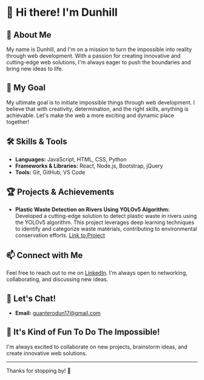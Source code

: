 # 👋 Hi there! I'm Dunhill

## 🌟 About Me
My name is Dunhill, and I'm on a mission to turn the impossible into reality through web development. With a passion for creating innovative and cutting-edge web solutions, I'm always eager to push the boundaries and bring new ideas to life.

## 🎯 My Goal
My ultimate goal is to initiate impossible things through web development. I believe that with creativity, determination, and the right skills, anything is achievable. Let's make the web a more exciting and dynamic place together!

## 🛠️ Skills & Tools
- **Languages:** JavaScript, HTML, CSS, Python
- **Frameworks & Libraries:** React, Node.js, Bootstrap, jQuery
- **Tools:** Git, GitHub, VS Code

## 🏆 Projects & Achievements
- **Plastic Waste Detection on Rivers Using YOLOv5 Algorithm:** Developed a cutting-edge solution to detect plastic waste in rivers using the YOLOv5 algorithm. This project leverages deep learning techniques to identify and categorize waste materials, contributing to environmental conservation efforts. [Link to Project](https://ieeexplore.ieee.org/document/9984439)

## 📫 Connect with Me
Feel free to reach out to me on [LinkedIn](https://www.linkedin.com/in/dunhill-guantero-a351932b5/). I'm always open to networking, collaborating, and discussing new ideas.

## 💬 Let's Chat!
- **Email:** guanterodun17@gmail.com

## 🚀 It's Kind of Fun To Do The Impossible!
I'm always excited to collaborate on new projects, brainstorm ideas, and create innovative web solutions.

---

Thanks for stopping by! 🫡
